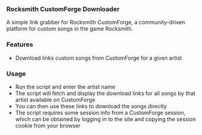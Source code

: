 ### Rocksmith CustomForge Downloader

A simple link grabber for Rocksmith CustomForge, a community-driven platform for custom songs in the game Rocksmith.

### Features
- Download links custom songs from CustomForge for a given artist

### Usage
- Run the script and enter the artist name
- The script will fetch and display the download links for all songs by that artist available on CustomForge
- You can then use these links to download the songs directly
- The script requires some session info from a CustomForge session, which can be obtained by logging in to the site and copying the session cookie from your browser